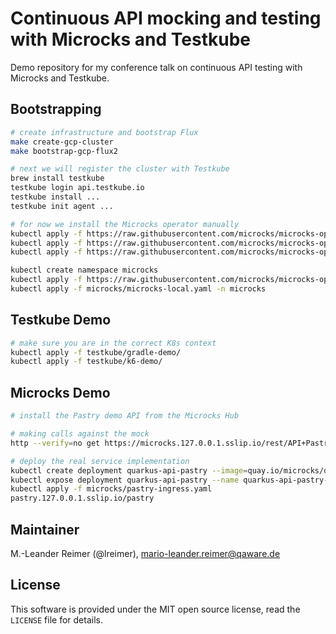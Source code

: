 # Continuous API mocking and testing with Microcks and Testkube

Demo repository for my conference talk on continuous API testing with Microcks and Testkube.

## Bootstrapping

```bash
# create infrastructure and bootstrap Flux
make create-gcp-cluster
make bootstrap-gcp-flux2

# next we will register the cluster with Testkube
brew install testkube
testkube login api.testkube.io
testkube install ...
testkube init agent ...

# for now we install the Microcks operator manually
kubectl apply -f https://raw.githubusercontent.com/microcks/microcks-operator/refs/tags/0.0.3/deploy/crd/microckses.microcks.io-v1.yml
kubectl apply -f https://raw.githubusercontent.com/microcks/microcks-operator/refs/tags/0.0.3/deploy/crd/apisources.microcks.io-v1.yml
kubectl apply -f https://raw.githubusercontent.com/microcks/microcks-operator/refs/tags/0.0.3/deploy/crd/secretsources.microcks.io-v1.yml

kubectl create namespace microcks
kubectl apply -f https://raw.githubusercontent.com/microcks/microcks-operator/refs/tags/0.0.3/deploy/operator-jvm.yaml -n microcks
kubectl apply -f microcks/microcks-local.yaml -n microcks
```

## Testkube Demo

```bash
# make sure you are in the correct K8s context
kubectl apply -f testkube/gradle-demo/
kubectl apply -f testkube/k6-demo/
```

## Microcks Demo

```bash
# install the Pastry demo API from the Microcks Hub

# making calls against the mock
http --verify=no get https://microcks.127.0.0.1.sslip.io/rest/API+Pastry+-+2.0/2.0.0/pastry/Millefeuille

# deploy the real service implementation
kubectl create deployment quarkus-api-pastry --image=quay.io/microcks/quarkus-api-pastry:latest
kubectl expose deployment quarkus-api-pastry --name quarkus-api-pastry-svc --port=8282 --load-balancer-ip=''
kubectl apply -f microcks/pastry-ingress.yaml
pastry.127.0.0.1.sslip.io/pastry
```

## Maintainer

M.-Leander Reimer (@lreimer), <mario-leander.reimer@qaware.de>

## License

This software is provided under the MIT open source license, read
the `LICENSE` file for details.
